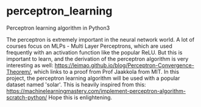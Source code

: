# perceptron_learning
Perceptron learning algorithm in Python3

The perceptron is extremely important in the neural network world.
A lot of courses focus on MLPs - Multi Layer Perceptrons, which are used frequently with an activation function like the popular ReLU. But this is important to learn,
and the derivation of the perceptron algorithm is very interesting as well: https://leimao.github.io/blog/Perceptron-Convergence-Theorem/, which links to a proof from Prof Jaakkola from MIT.
In this project, the perceptron learning algorithm will be used with a popular dataset named 'solar'.
This is heavily inspired from this:
https://machinelearningmastery.com/implement-perceptron-algorithm-scratch-python/
Hope this is enlightening.
